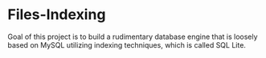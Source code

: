 # Files-Indexing
Goal of this project is to build a rudimentary database engine that is loosely based on MySQL utilizing indexing techniques, which is called SQL Lite.
